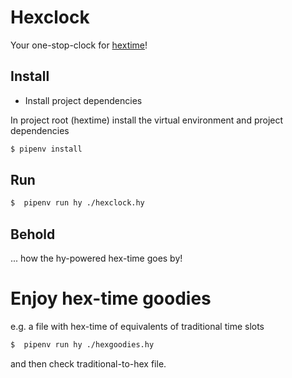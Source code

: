 # Hexclock

Your one-stop-clock for [hextime](https://en.wikipedia.org/wiki/Hexadecimal_time)!

## Install
  - Install project dependencies
  
In project root (hextime) install the virtual environment and project dependencies
```sh
$ pipenv install
```

## Run
```sh
$  pipenv run hy ./hexclock.hy 
```

## Behold
... how the hy-powered hex-time goes by!

# Enjoy hex-time goodies 
e.g. a file with hex-time of equivalents of traditional time slots
```sh
$  pipenv run hy ./hexgoodies.hy 
```
and then check traditional-to-hex file.


